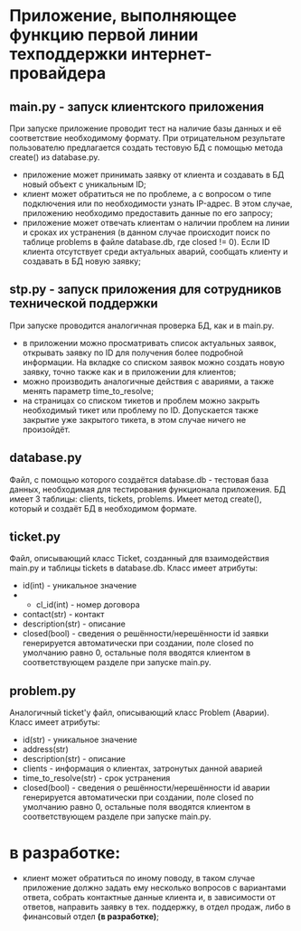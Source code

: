 # Приложение, выполняющее функцию первой линии техподдержки интернет-провайдера


## main.py - запуск клиентского приложения
  При запуске приложение проводит тест на наличие базы данных и её соответствие необходимому формату. При отрицательном результате пользователю предлагается создать тестовую БД с помощью метода create() из database.py.
- приложение может принимать заявку от клиента и создавать в БД новый объект с уникальным ID;
- клиент может обратиться не по проблеме, а с вопросом о типе подключения или по необходимости узнать IP-адрес. В этом случае, приложению необходимо предоставить данные по его запросу;
- приложение может отвечать клиентам о наличии проблем на линии и сроках их устранения (в данном случае происходит поиск по таблице problems в файле database.db, где closed != 0). Если ID клиента отсутствует среди актуальных аварий, сообщать клиенту и создавать в БД новую заявку;

## stp.py - запуск приложения для сотрудников технической поддержки
  При запуске проводится аналогичная проверка БД, как и в main.py.
- в приложении можно просматривать список актуальных заявок, открывать заявку по ID для получения более подробной информации. На вкладке со списком заявок можно создать новую заявку, точно также как и в приложении для клиентов;
- можно производить аналогичные действия с авариями, а также менять параметр time_to_resolve;
- на страницах со списком тикетов и проблем можно закрыть необходимый тикет или проблему по ID. Допускается также закрытие уже закрытого тикета, в этом случае ничего не произойдёт.

## database.py
Файл, с помощью которого создаётся database.db - тестовая база данных, необходимая для тестирования функционала приложения. БД имеет 3 таблицы: clients, tickets, problems.
Имеет метод create(), который и создаёт БД в необходимом формате.

## ticket.py
Файл, описывающий класс Ticket, созданный для взаимодействия main.py и таблицы tickets в database.db. 
Класс имеет атрибуты: 
- id(int) - уникальное значение
-  - cl_id(int) - номер договора
-  contact(str) - контакт
-  description(str) - описание
-  closed(bool) - сведения о решённости/нерешённости
id заявки генерируется автоматически при создании, поле closed по умолчанию равно 0, остальные поля вводятся клиентом в соответствующем разделе при запуске main.py.

## problem.py
Аналогичный ticket'у файл, описывающий класс Problem (Аварии).
Класс имеет атрибуты: 
- id(str) - уникальное значение
- address(str)
-  description(str) - описание
-  clients - информация о клиентах, затронутых данной аварией
-  time_to_resolve(str) - срок устранения
-  closed(bool) - сведения о решённости/нерешённости
id аварии генерируется автоматически при создании, поле closed по умолчанию равно 0, остальные поля вводятся клиентом в соответствующем разделе при запуске main.py.


# в разработке:
- клиент может обратиться по иному поводу, в таком случае приложение должно задать ему несколько вопросов с вариантами ответа, собрать контактные данные клиента и, в зависимости от ответов, направить заявку в тех. поддержку, в отдел продаж, либо в финансовый отдел **(в разработке)**;
